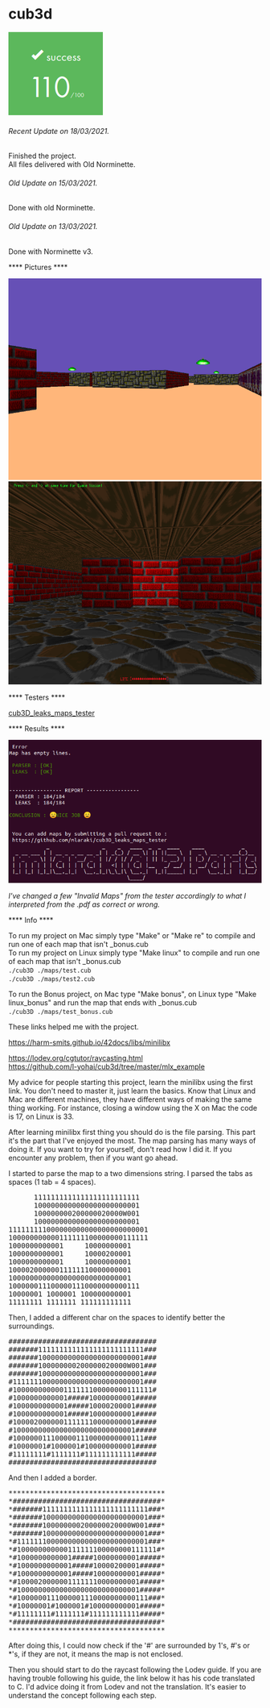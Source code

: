 # cub3d

![GitHub Logo](/extras/images/Success.png)

###### <i>Recent Update on 18/03/2021.</i>
Finished the project.\
All files delivered with Old Norminette.

###### <i>Old Update on 15/03/2021.</i>
Done with old Norminette.

###### <i>Old Update on 13/03/2021.</i>
Done with Norminette v3.

**** Pictures ****

![GitHub Logo](/extras/images/picture_1.png)\
![GitHub Logo](/extras/images/picture_2.png)

**** Testers ****

[cub3D_leaks_maps_tester](https://github.com/mlaraki/cub3D_leaks_maps_tester)

**** Results ****

![GitHub Logo](/extras/images/cub3D_leaks_maps_tester.png)

*I've changed a few "Invalid Maps" from the tester accordingly to what I interpreted from the .pdf as correct or wrong.*


**** Info ****

To run my project on Mac simply type "Make" or "Make re" to compile and run one of each map that isn't _bonus.cub \
To run my project on Linux simply type "Make linux" to compile and run one of each map that isn't _bonus.cub \
`./cub3D ./maps/test.cub` \
`./cub3D ./maps/test2.cub` 

To run the Bonus project, on Mac type "Make bonus", on Linux type "Make linux_bonus" and run the map that ends with _bonus.cub \
`./cub3D ./maps/test_bonus.cub` 

These links helped me with the project.

https://harm-smits.github.io/42docs/libs/minilibx

https://lodev.org/cgtutor/raycasting.html \
https://github.com/l-yohai/cub3d/tree/master/mlx_example

My advice for people starting this project, learn the minilibx using the first link. You don't need to master it, just learn the basics. Know that Linux and Mac are different machines, they have different ways of making the same thing working. For instance, closing a window using the X on Mac the code is 17, on Linux is 33. 

After learning minilibx first thing you should do is the file parsing. This part it's the part that I've enjoyed the most. The map parsing has many ways of doing it. If you want to try for yourself, don't read how I did it. If you encounter any problem, then if you want go ahead.

I started to parse the map to a two dimensions string. I parsed the tabs as spaces (1 tab = 4 spaces).

<pre>
      1111111111111111111111111
      1000000000000000000000001
      100000000200000020000W001
      1000000000000000000000001
111111111000000000000000000000001
100000000000111111100000000111111
1000000000001     10000000001
1000000000001     10000200001
1000000000001     10000000001
10000200000011111110000000001
10000000000000000000000000001
1000000111000001110000000000111
10000001 1000001 100000000001
11111111 1111111 111111111111
</pre>

Then, I added a different char on the spaces to identify better the surroundings.

<pre>
###################################
#######1111111111111111111111111###
#######1000000000000000000000001###
#######100000000200000020000W001###
#######1000000000000000000000001###
#1111111000000000000000000000001###
#100000000000111111100000000111111#
#1000000000001#####10000000001#####
#1000000000001#####10000200001#####
#1000000000001#####10000000001#####
#10000200000011111110000000001#####
#10000000000000000000000000001#####
#1000000111000001110000000000111###
#10000001#1000001#100000000001#####
#11111111#1111111#111111111111#####
###################################
</pre>

And then I added a border.

<pre>
*************************************
*###################################*
*#######1111111111111111111111111###*
*#######1000000000000000000000001###*
*#######100000000200000020000W001###*
*#######1000000000000000000000001###*
*#1111111000000000000000000000001###*
*#100000000000111111100000000111111#*
*#1000000000001#####10000000001#####*
*#1000000000001#####10000200001#####*
*#1000000000001#####10000000001#####*
*#10000200000011111110000000001#####*
*#10000000000000000000000000001#####*
*#1000000111000001110000000000111###*
*#10000001#1000001#100000000001#####*
*#11111111#1111111#111111111111#####*
*###################################*
*************************************
</pre>

After doing this, I could now check if the '#' are surrounded by 1's, #'s or *'s, if they are not, it means the map is not enclosed.

Then you should start to do the raycast following the Lodev guide. If you are having trouble following his guide, the link below it has his code translated to C.
I'd advice doing it from Lodev and not the translation. It's easier to understand the concept following each step.
